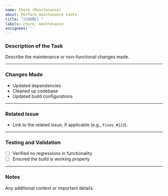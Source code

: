 ```yaml
---
name: Chore (Maintenance)
about: Perform maintenance tasks
title: "[CHORE] "
labels: chore, maintenance
assignees: ''
---
```


### Description of the Task

Describe the maintenance or non-functional changes made.

---

### Changes Made

- Updated dependencies
- Cleaned up codebase
- Updated build configurations

---

### Related Issue

- Link to the related issue, if applicable (e.g., `Fixes #123`).

---

### Testing and Validation

- [ ] Verified no regressions in functionality
- [ ] Ensured the build is working properly

---

### Notes

Any additional context or important details.
